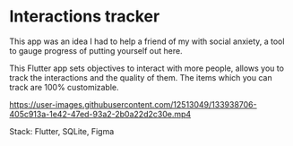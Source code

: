 # Interactions tracker

This app was an idea I had to help a friend of my with social anxiety, a tool to gauge progress of putting yourself out here.

This Flutter app sets objectives to interact with more people, allows you to track the interactions and the quality of them. The items which you can track are 100% customizable.


https://user-images.githubusercontent.com/12513049/133938706-405c913a-1e42-47ed-93a2-2b0a22d2c30e.mp4


Stack: Flutter, SQLite, Figma
